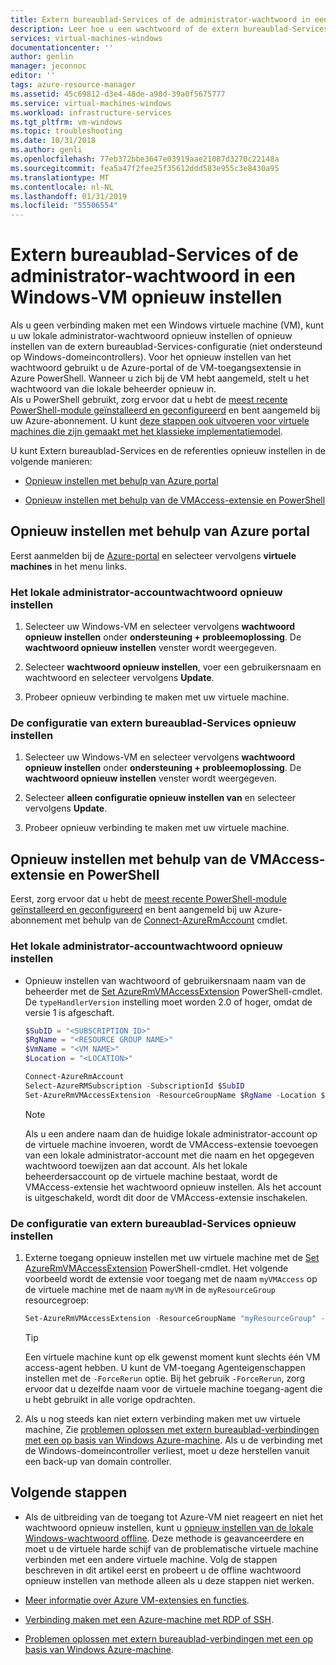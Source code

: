 ```yaml
---
title: Extern bureaublad-Services of de administrator-wachtwoord in een Windows-VM opnieuw instellen | Microsoft Docs
description: Leer hoe u een wachtwoord of de extern bureaublad-Services op een Windows-VM opnieuw instellen met behulp van de Azure portal of Azure PowerShell.
services: virtual-machines-windows
documentationcenter: ''
author: genlin
manager: jeconnoc
editor: ''
tags: azure-resource-manager
ms.assetid: 45c69812-d3e4-48de-a98d-39a0f5675777
ms.service: virtual-machines-windows
ms.workload: infrastructure-services
ms.tgt_pltfrm: vm-windows
ms.topic: troubleshooting
ms.date: 10/31/2018
ms.author: genli
ms.openlocfilehash: 77eb372bbe3647e03919aae21087d3270c22148a
ms.sourcegitcommit: fea5a47f2fee25f35612ddd583e955c3e8430a95
ms.translationtype: MT
ms.contentlocale: nl-NL
ms.lasthandoff: 01/31/2019
ms.locfileid: "55506554"
---
```

# <a name="reset-remote-desktop-services-or-its-administrator-password-in-a-windows-vm"></a>Extern bureaublad-Services of de administrator-wachtwoord in een Windows-VM opnieuw instellen
Als u geen verbinding maken met een Windows virtuele machine (VM), kunt u uw lokale administrator-wachtwoord opnieuw instellen of opnieuw instellen van de extern bureaublad-Services-configuratie (niet ondersteund op Windows-domeincontrollers). Voor het opnieuw instellen van het wachtwoord gebruikt u de Azure-portal of de VM-toegangsextensie in Azure PowerShell. Wanneer u zich bij de VM hebt aangemeld, stelt u het wachtwoord van die lokale beheerder opnieuw in.  
Als u PowerShell gebruikt, zorg ervoor dat u hebt de [meest recente PowerShell-module geïnstalleerd en geconfigureerd](/powershell/azure/overview) en bent aangemeld bij uw Azure-abonnement. U kunt [deze stappen ook uitvoeren voor virtuele machines die zijn gemaakt met het klassieke implementatiemodel](https://docs.microsoft.com/azure/virtual-machines/windows/classic/reset-rdp).

U kunt Extern bureaublad-Services en de referenties opnieuw instellen in de volgende manieren:

- [Opnieuw instellen met behulp van Azure portal](#reset-by-using-the-azure-portal)

- [Opnieuw instellen met behulp van de VMAccess-extensie en PowerShell](#reset-by-using-the-vmaccess-extension-and-powershell)

## <a name="reset-by-using-the-azure-portal"></a>Opnieuw instellen met behulp van Azure portal

Eerst aanmelden bij de [Azure-portal](https://portal.azure.com) en selecteer vervolgens **virtuele machines** in het menu links. 

### <a name="reset-the-local-administrator-account-password"></a>**Het lokale administrator-accountwachtwoord opnieuw instellen**

1. Selecteer uw Windows-VM en selecteer vervolgens **wachtwoord opnieuw instellen** onder **ondersteuning + probleemoplossing**. De **wachtwoord opnieuw instellen** venster wordt weergegeven.

1. Selecteer **wachtwoord opnieuw instellen**, voer een gebruikersnaam en wachtwoord en selecteer vervolgens **Update**. 

1. Probeer opnieuw verbinding te maken met uw virtuele machine.

### <a name="reset-the-remote-desktop-services-configuration"></a>**De configuratie van extern bureaublad-Services opnieuw instellen**

1. Selecteer uw Windows-VM en selecteer vervolgens **wachtwoord opnieuw instellen** onder **ondersteuning + probleemoplossing**. De **wachtwoord opnieuw instellen** venster wordt weergegeven. 

1. Selecteer **alleen configuratie opnieuw instellen van** en selecteer vervolgens **Update**. 

1. Probeer opnieuw verbinding te maken met uw virtuele machine.


## <a name="reset-by-using-the-vmaccess-extension-and-powershell"></a>Opnieuw instellen met behulp van de VMAccess-extensie en PowerShell

Eerst, zorg ervoor dat u hebt de [meest recente PowerShell-module geïnstalleerd en geconfigureerd](/powershell/azure/overview) en bent aangemeld bij uw Azure-abonnement met behulp van de [Connect-AzureRmAccount](https://docs.microsoft.com/powershell/module/azurerm.profile/connect-azurermaccount) cmdlet.

### <a name="reset-the-local-administrator-account-password"></a>**Het lokale administrator-accountwachtwoord opnieuw instellen**

- Opnieuw instellen van wachtwoord of gebruikersnaam naam van de beheerder met de [Set AzureRmVMAccessExtension](/powershell/module/azurerm.compute/set-azurermvmaccessextension) PowerShell-cmdlet. De `typeHandlerVersion` instelling moet worden 2.0 of hoger, omdat de versie 1 is afgeschaft. 

    ```powershell
    $SubID = "<SUBSCRIPTION ID>" 
    $RgName = "<RESOURCE GROUP NAME>" 
    $VmName = "<VM NAME>" 
    $Location = "<LOCATION>" 
 
    Connect-AzureRmAccount 
    Select-AzureRMSubscription -SubscriptionId $SubID 
    Set-AzureRmVMAccessExtension -ResourceGroupName $RgName -Location $Location -VMName $VmName -Credential (get-credential) -typeHandlerVersion "2.0" -Name VMAccessAgent 
    ```

    > [!NOTE] 
    > Als u een andere naam dan de huidige lokale administrator-account op de virtuele machine invoeren, wordt de VMAccess-extensie toevoegen van een lokale administrator-account met die naam en het opgegeven wachtwoord toewijzen aan dat account. Als het lokale beheerdersaccount op de virtuele machine bestaat, wordt de VMAccess-extensie het wachtwoord opnieuw instellen. Als het account is uitgeschakeld, wordt dit door de VMAccess-extensie inschakelen.

### <a name="reset-the-remote-desktop-services-configuration"></a>**De configuratie van extern bureaublad-Services opnieuw instellen**

1. Externe toegang opnieuw instellen met uw virtuele machine met de [Set AzureRmVMAccessExtension](/powershell/module/azurerm.compute/set-azurermvmaccessextension) PowerShell-cmdlet. Het volgende voorbeeld wordt de extensie voor toegang met de naam `myVMAccess` op de virtuele machine met de naam `myVM` in de `myResourceGroup` resourcegroep:

    ```powershell
    Set-AzureRmVMAccessExtension -ResourceGroupName "myResourceGroup" -VMName "myVM" -Name "myVMAccess" -Location WestUS -typeHandlerVersion "2.0" -ForceRerun
    ```

    > [!TIP]
    > Een virtuele machine kunt op elk gewenst moment kunt slechts één VM access-agent hebben. U kunt de VM-toegang Agenteigenschappen instellen met de `-ForceRerun` optie. Bij het gebruik `-ForceRerun`, zorg ervoor dat u dezelfde naam voor de virtuele machine toegang-agent die u hebt gebruikt in alle vorige opdrachten.

1. Als u nog steeds kan niet extern verbinding maken met uw virtuele machine, Zie [problemen oplossen met extern bureaublad-verbindingen met een op basis van Windows Azure-machine](troubleshoot-rdp-connection.md?toc=%2fazure%2fvirtual-machines%2fwindows%2ftoc.json). Als u de verbinding met de Windows-domeincontroller verliest, moet u deze herstellen vanuit een back-up van domain controller.

## <a name="next-steps"></a>Volgende stappen

- Als de uitbreiding van de toegang tot Azure-VM niet reageert en niet het wachtwoord opnieuw instellen, kunt u [opnieuw instellen van de lokale Windows-wachtwoord offline](reset-local-password-without-agent.md?toc=%2fazure%2fvirtual-machines%2fwindows%2ftoc.json). Deze methode is geavanceerdere en moet u de virtuele harde schijf van de problematische virtuele machine verbinden met een andere virtuele machine. Volg de stappen beschreven in dit artikel eerst en probeert u de offline wachtwoord opnieuw instellen van methode alleen als u deze stappen niet werken.

- [Meer informatie over Azure VM-extensies en functies](../extensions/features-windows.md?toc=%2fazure%2fvirtual-machines%2fwindows%2ftoc.json).

- [Verbinding maken met een Azure-machine met RDP of SSH](https://msdn.microsoft.com/library/azure/dn535788.aspx).

- [Problemen oplossen met extern bureaublad-verbindingen met een op basis van Windows Azure-machine](troubleshoot-rdp-connection.md?toc=%2fazure%2fvirtual-machines%2fwindows%2ftoc.json).

